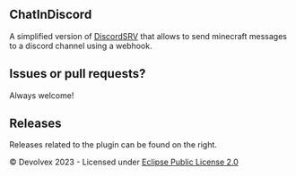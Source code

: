 ## ChatInDiscord
A simplified version of [DiscordSRV](https://www.spigotmc.org/resources/discordsrv.18494/) that allows to send minecraft messages to a discord channel using a webhook.

## Issues or pull requests?
Always welcome!

## Releases
Releases related to the plugin can be found on the right.


© Devolvex 2023 - Licensed under [Eclipse Public License 2.0](https://github.com/Devolvex/ChatInDiscord/blob/main/LICENSE)
